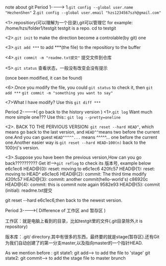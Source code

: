 note about git
Period 1---->
        1.`git config --global user.name "HezhenShen"`
        2.`git config --global user.email "hzs1234567szh@gmail.com"` 

 <1>.repositiory(可以理解为一个目录),git可以管理它
        for example: /home/hzs/folder1/testgit
                testgit is a repo.
                cd to testgit

<2>.`git init` to make the direction become a controlable(by git) one

<3>.`git add ***` to add ***(the file) to the repositiory to the buffer

<4>.`git commit -m "readme.txt提交"` 提交文件到仓库

<5>.`git status` 查看状态，一般没有改变会没有提示

<!--- --->(once been modified, it can be found)

<6>.Once you modify the file, you could `git status` to check it, then `git add ***`
`git commit -m "something you want to say"`

<7>What I have modify?  Use this `git diff ***` 


Period 2---->( go back to the history version )
<1>.`git log` Want much more simple one??? Use this:: `git log --pretty=oneline`

<2>. BACK TO THE PERVIOUS VERSION: `git reset --hard HEAD^`, which means go
back to the last version, and `HEAD^^`means two before the current one.And 
you can guest `HEAD^^^^^...` means ^^^^^... one before the current one.Another
easier way is `git reset --hard HEAD~100(n)` back to the 100(n)'s version.

<3>.Suppose you have been the previous version,How can you go back??????????
Get it!-->`git reflog` to check its 版本号, example below
e6c1ec6 HEAD@{0}: reset: moving to e6c1ec6
420fc57 HEAD@{1}: reset: moving to HEAD^
e6c1ec6 HEAD@{2}: commit: The third time modify
420fc57 HEAD@{3}: commit: another commit(hello-world's)
c86920c HEAD@{4}: commit: this is commit note again
9582e93 HEAD@{5}: commit (initial): readme.txt提交

git reset --hard e6c1ec6,then back to the newest version.


Period 3---->( Difference of 工作区 and 暂存区 )

工作区：就是电脑上看到的目录，比如testgit里的文件(.git目录除外,it is repository)

版本库：.git/ directory.其中有很多的东西，最终要的就是stage(暂存区).还有Git
为我们自动创建了的第一分支master,以及指向master的一个指针HEAD.

As we mention before :
                git state1: git add--> to add the file to 'stage'
                            git state2: git commit--> to add the stage file
                                        to master brunch




